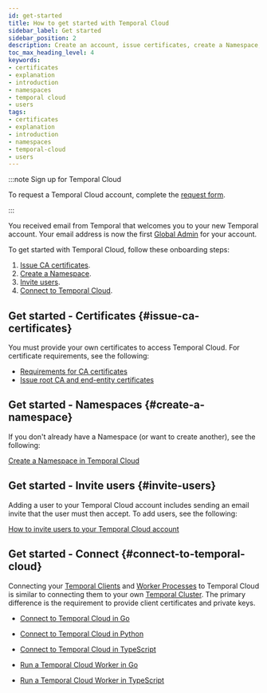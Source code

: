 ```yaml
---
id: get-started
title: How to get started with Temporal Cloud
sidebar_label: Get started
sidebar_position: 2
description: Create an account, issue certificates, create a Namespace, invite users, and connect.
toc_max_heading_level: 4
keywords:
- certificates
- explanation
- introduction
- namespaces
- temporal cloud
- users
tags:
- certificates
- explanation
- introduction
- namespaces
- temporal-cloud
- users
---
```


<!-- THIS FILE IS GENERATED. DO NOT EDIT THIS FILE DIRECTLY -->

:::note Sign up for Temporal Cloud

To request a Temporal Cloud account, complete the [request form](https://pages.temporal.io/cloud-request-access).

:::

<!--- Onboarding guide for Temporal Cloud --->

You received email from Temporal that welcomes you to your new Temporal account.
Your email address is now the first [Global Admin](/cloud/users#account-level-roles) for your account.

To get started with Temporal Cloud, follow these onboarding steps:

<!--- 1. [Create an account.](#create-an-account-in-temporal-cloud) --->

1. [Issue CA certificates](#issue-ca-certificates).
1. [Create a Namespace](#create-a-namespace).
1. [Invite users](#invite-users).
1. [Connect to Temporal Cloud](#connect-to-temporal-cloud).

## Get started - Certificates {#issue-ca-certificates}

You must provide your own certificates to access Temporal Cloud.
For certificate requirements, see the following:

- [Requirements for CA certificates](/cloud/certificates#certificate-requirements)
- [Issue root CA and end-entity certificates](/cloud/certificates#issue-certificates)

## Get started - Namespaces {#create-a-namespace}

If you don't already have a Namespace (or want to create another), see the following:

[Create a Namespace in Temporal Cloud](/cloud/namespaces#create-a-namespace)

## Get started - Invite users {#invite-users}

Adding a user to your Temporal Cloud account includes sending an email invite that the user must then accept.
To add users, see the following:

[How to invite users to your Temporal Cloud account](/cloud/users#invite-users)

## Get started - Connect {#connect-to-temporal-cloud}

Connecting your [Temporal Clients](/temporal#temporal-client) and [Worker Processes](/workers#worker-process) to Temporal Cloud is similar to connecting them to your own [Temporal Cluster](/clusters).
The primary difference is the requirement to provide client certificates and private keys.

- [Connect to Temporal Cloud in Go](/dev-guide/go/foundations#connect-to-temporal-cloud)
- [Connect to Temporal Cloud in Python](/dev-guide/python/foundations#connect-to-temporal-cloud)
- [Connect to Temporal Cloud in TypeScript](/dev-guide/typescript/foundations#connect-to-temporal-cloud)

- [Run a Temporal Cloud Worker in Go](/dev-guide/go/foundations#run-a-temporal-cloud-worker)
- [Run a Temporal Cloud Worker in TypeScript](/dev-guide/typescript/foundations#run-a-temporal-cloud-worker)

